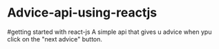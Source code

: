# Advice-api-using-reactjs
#getting started with react-js
A simple api that gives u advice when ypu click on the "next advice" button.
